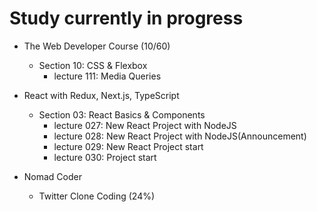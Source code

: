 # Study currently in progress

  - The Web Developer Course (10/60)
    - Section 10: CSS & Flexbox
      - lecture 111: Media Queries

  - React with Redux, Next.js, TypeScript
    - Section 03: React Basics & Components
      - lecture 027: New React Project with NodeJS
      - lecture 028: New React Project with NodeJS(Announcement)
      - lecture 029: New React Project start
      - lecture 030: Project start

  - Nomad Coder
    - Twitter Clone Coding (24%)
